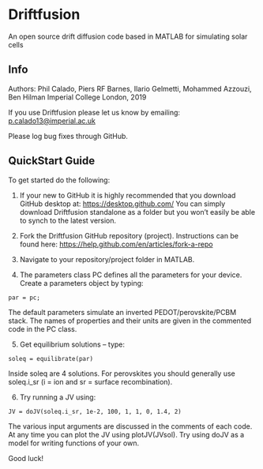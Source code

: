 # Driftfusion
An open source drift diffusion code based in MATLAB for simulating solar cells

## Info
Authors: Phil Calado, Piers RF Barnes, Ilario Gelmetti, Mohammed Azzouzi, Ben Hilman
Imperial College London, 2019

If you use Driftfusion please let us know by emailing:
p.calado13@imperial.ac.uk

Please log bug fixes through GitHub.

## QuickStart Guide

To get started do the following:
 
1.	If your new to GitHub it is highly recommended that you download GitHub desktop at: https://desktop.github.com/
You can simply download Driftfusion standalone as a folder but you won’t easily be able to synch to the latest version.

2.	Fork the Driftfusion GitHub repository (project). Instructions can be found here: https://help.github.com/en/articles/fork-a-repo 

3.	Navigate to your repository/project folder in MATLAB.

4.	The parameters class PC defines all the parameters for your device. Create a parameters object by typing:
 
`par = pc;`
	
The default parameters simulate an inverted PEDOT/perovskite/PCBM stack. The  names of properties and their units are given in the commented code in the PC class.

5.	Get equilibrium solutions – type:
 
`soleq = equilibrate(par)`
 
Inside soleq are 4 solutions. For perovskites you should generally use soleq.i_sr (i = ion and sr = surface recombination).
 
6.	Try running a JV using:
 
`JV = doJV(soleq.i_sr, 1e-2, 100, 1, 1, 0, 1.4, 2)`
 
The various input arguments are discussed in the comments of each code. At any time you can plot the JV using plotJV(JVsol).
Try using doJV as a model for writing functions of your own.

Good luck!
